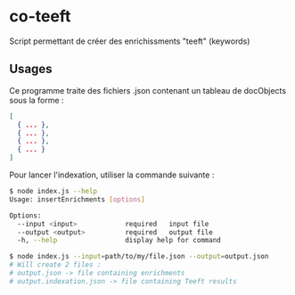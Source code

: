 # co-teeft
Script permettant de créer des enrichissments "teeft" (keywords)

## Usages

Ce programme traite des fichiers .json contenant un tableau de docObjects sous la forme :

```json
[
  { ... },
  { ... },
  { ... },
  { ... }
]
```

Pour lancer l'indexation, utiliser la commande suivante :

```sh
$ node index.js --help
Usage: insertEnrichments [options]

Options:
  --input <input>            required   input file
  --output <output>          required   output file
  -h, --help                 display help for command
```

```sh
$ node index.js --input=path/to/my/file.json --output=output.json
# Will create 2 files :
# output.json -> file containing enrichments
# output.indexation.json -> file containing Teeft results
```
